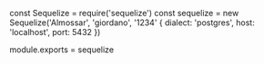 const Sequelize = require('sequelize')
const sequelize = new Sequelize('Almossar', 'giordano', '1234' {
  dialect: 'postgres',
  host: 'localhost',
  port: 5432
})

module.exports = sequelize